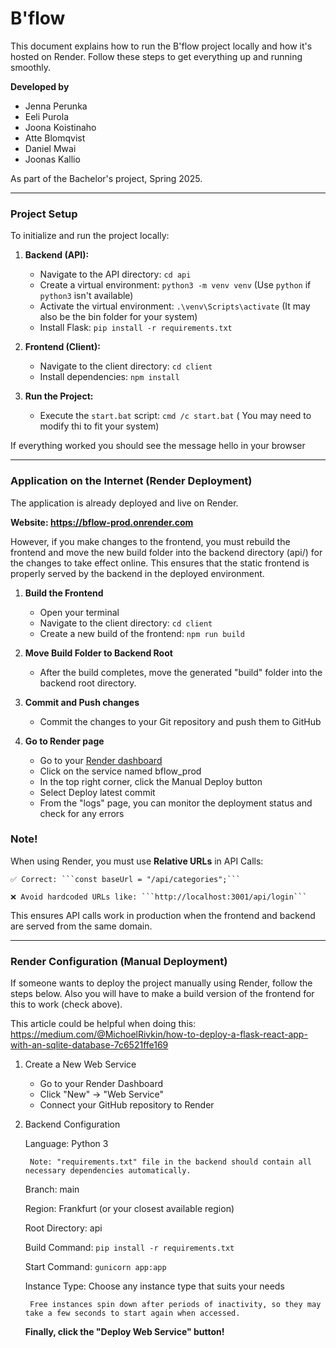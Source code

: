 # B'flow

This document explains how to run the B'flow project locally and how it's hosted on Render. Follow these steps to get everything up and running smoothly.

**Developed by**

- Jenna Perunka
- Eeli Purola
- Joona Koistinaho
- Atte Blomqvist
- Daniel Mwai
- Joonas Kallio

As part of the Bachelor's project, Spring 2025.

---

### Project Setup

To initialize and run the project locally:

1.  **Backend (API):**
    *   Navigate to the API directory: `cd api`
    *   Create a virtual environment: `python3 -m venv venv` (Use `python` if `python3` isn't available)
    *   Activate the virtual environment: `.\venv\Scripts\activate` (It may also be the bin folder for your system)
    *   Install Flask: `pip install -r requirements.txt`

2.  **Frontend (Client):**
    *   Navigate to the client directory: `cd client`
    *   Install dependencies: `npm install`

3.  **Run the Project:**
    *   Execute the `start.bat` script: `cmd /c start.bat` ( You may need to modify thi to fit your system)

If everything worked you should see the message hello in your browser


---


### Application on the Internet (Render Deployment)

The application is already deployed and live on Render. 

**Website: https://bflow-prod.onrender.com**

However, if you make changes to the frontend, you must rebuild the frontend and move the new build folder into the backend directory (api/) for the changes to take effect online. This ensures that the static frontend is properly served by the backend in the deployed environment.

1. **Build the Frontend**

    * Open your terminal
    * Navigate to the client directory: `cd client`
    * Create a new build of the frontend: `npm run build`

2. **Move Build Folder to Backend Root**
    * After the build completes, move the generated "build" folder into the backend root directory.

3. **Commit and Push changes**
   * Commit the changes to your Git repository and push them to GitHub

4. **Go to Render page**
   * Go to your [Render dashboard](https://dashboard.render.com/)
   * Click on the service named bflow_prod
   * In the top right corner, click the Manual Deploy button
   * Select Deploy latest commit
   * From the "logs" page, you can monitor the deployment status and check for any errors

### Note!

When using Render, you must use **Relative URLs** in API Calls:

    ✅ Correct: ```const baseUrl = "/api/categories";```

    ❌ Avoid hardcoded URLs like: ```http://localhost:3001/api/login```

This ensures API calls work in production when the frontend and backend are served from the same domain.


---


### Render Configuration (Manual Deployment)

If someone wants to deploy the project manually using Render, follow the steps below. Also you will have to make a build version of the frontend for this to work (check above).

This article could be helpful when doing this: 
https://medium.com/@MichoelRivkin/how-to-deploy-a-flask-react-app-with-an-sqlite-database-7c6521ffe169

1. Create a New Web Service

    * Go to your Render Dashboard
    * Click "New" → "Web Service"
    * Connect your GitHub repository to Render


2. Backend Configuration

    Language: Python 3

        Note: "requirements.txt" file in the backend should contain all necessary dependencies automatically.

    Branch: main

    Region: Frankfurt (or your closest available region)

    Root Directory: api

    Build Command: ```pip install -r requirements.txt```

    Start Command: ```gunicorn app:app```

    Instance Type: Choose any instance type that suits your needs

        Free instances spin down after periods of inactivity, so they may take a few seconds to start again when accessed.
    

    **Finally, click the "Deploy Web Service" button!**
